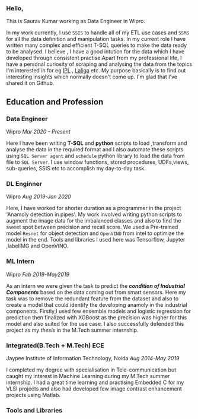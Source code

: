 ### Hello,

This is Saurav Kumar working as Data Engineer in Wipro. 

In my work currently, I use `SSIS` to handle all of my ETL use cases and `SSMS` for all the data definition and manipulation tasks. In my current role I have written many complex 
and efficient T-SQL queries to make the data ready to be analysed. I believe , I have a good intution for the data which I have developed through consistent practise.Apart 
from my professional life, I have a personal curiosity of scraping and analysing the data from the topics I'm interested in for eg [IPL](https://github.com/sauravkmr992/IPL2020) , [Laliga](https://github.com/sauravkmr992/Scraping_Analysing_Laliga_20-21) etc. My purpose basically is to find out interesting insights which normally doesn't come up. I'm glad that I've shared it on Github.

## Education and Profession

### Data Engineer

Wipro *Mar 2020 - Present*

Here I have been writing **T-SQL** and **python** scripts to load ,transform and analyse the data in the required format and I also automate these scripts using `SQL Server agent` and `schedule` python library to load the data from file to `SQL Server`. I use window functions, stored procedures, UDFs,views, sub-queries, SSIS etc to accomplish my day-to-day task. 

### DL Enginner

Wipro *Aug 2019-Jan 2020*

Here, I have worked for shorter duration as a programmer in the project 'Anamoly detection in pipes'. My work involved writing python scripts to augment the image data for the imbalanced classes and also to find the sweet spot between precision and recall score. We used a Pre-trained model `Resnet` for object detection and `OpenVINO` from intel to optimize the model in the end. Tools and libraries I used here was Tensorflow, Jupyter ,labelIMG and OpenVINO.

### ML Intern

Wipro *Feb 2019-May2019*

As an intern we were given the task to predict the ***condition of Industrial Components*** based on the data coming out from smart sensors. Here my task was to remove the redundant feature from the dataset and also to create a model that could identify the developing anamoly in the industrial components. Firstly,I used few ensemble models and logistic regression for prediction then finalized with XGBoost as the precision was higher for this model and also suited for the use case. I also successfully defended this project as my *thesis* in the M.Tech summer internship.

### Integrated(B.Tech + M.Tech) ECE 

Jaypee Institute of Information Technology, Noida  *Aug 2014-May 2019*

I completed my degree with specialisation in Tele-communication but caught my interest in Machine Learning during my M.Tech summer internship. I had a great time learning 
and practising Embedded C for my VLSI projects and also had developed few image contrast enhancement projects using Matlab.


### Tools and Libraries

